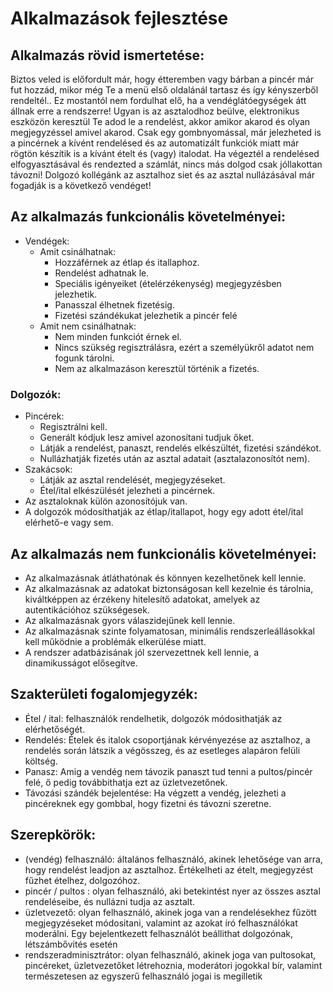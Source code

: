 # Alkalmazások fejlesztése
## Alkalmazás rövid ismertetése:

Biztos veled is előfordult már, hogy étteremben vagy bárban a pincér már fut hozzád, mikor még Te a menü első oldalánál tartasz és így kényszerből rendeltél..
Ez mostantól nem fordulhat elő, ha a vendéglátóegységek átt állnak erre a rendszerre!
Ugyan is az asztalodhoz beülve, elektronikus eszközön keresztül Te adod le a rendelést, akkor amikor akarod és olyan megjegyzéssel amivel akarod.
Csak egy gombnyomással, már jelezheted is a pincérnek a kívént rendelésed és az automatizált funkciók miatt már rögtön készítik is a kívánt ételt és (vagy) italodat.
Ha végeztél a rendelésed elfogyasztásával és rendezted a számlát, nincs más dolgod csak jóllakottan távozni!
Dolgozó kollégánk az asztalhoz siet és az asztal nullázásával már fogadják is a következő vendéget!

## Az alkalmazás funkcionális követelményei:

* Vendégek: 
  - Amit csinálhatnak:
    - Hozzáférnek az étlap és itallaphoz.
    - Rendelést adhatnak le.
    - Speciális igényeiket (ételérzékenység) megjegyzésben jelezhetik.
    - Panasszal élhetnek fizetésig.
    - Fizetési szándékukat jelezhetik a pincér felé
  - Amit nem csinálhatnak:
    - Nem minden funkciót érnek el. 
    - Nincs szükség regisztrálásra, ezért a személyükről adatot nem fogunk tárolni. 
    - Nem az alkalmazáson keresztül történik a fizetés.
    
### Dolgozók:

* Pincérek:
  - Regisztrálni kell.
  - Generált kódjuk lesz amivel azonosítani tudjuk őket.
  - Látják a rendelést, panaszt, rendelés elkészültét, fizetési szándékot.
  - Nullázhatják fizetés után az asztal adatait (asztalazonosítót nem).
* Szakácsok:
  - Látják az asztal rendelését, megjegyzéseket.
  - Étel/ital elkészülését jelezheti a pincérnek.
* Az asztaloknak külön azonosítójuk van.
* A dolgozók módosíthatják az étlap/itallapot, hogy egy adott étel/ital elérhető-e vagy sem.

## Az alkalmazás nem funkcionális követelményei:

* Az alkalmazásnak átláthatónak és könnyen kezelhetőnek kell lennie.
* Az alkalmazásnak az adatokat biztonságosan kell kezelnie és tárolnia, kiváltképpen az érzékeny hitelesítő adatokat, amelyek az autentikációhoz szükségesek.
* Az alkalmazásnak gyors válaszidejűnek kell lennie.
* Az alkalmazásnak szinte folyamatosan, minimális rendszerleállásokkal kell működnie a problémák elkerülése miatt.
* A rendszer adatbázisának jól szervezettnek kell lennie, a dinamikusságot elősegítve.

## Szakterületi fogalomjegyzék:

* Étel / ital: felhasználók rendelhetik, dolgozók módosithatják az elérhetőségét.
* Rendelés: Ételek és italok csoportjának kérvényezése az asztalhoz, a rendelés során látszik a végösszeg, és az esetleges alapáron felüli költség.
* Panasz: Amig a vendég nem távozik panaszt tud tenni a pultos/pincér felé, ő pedig továbbithatja ezt az üzletvezetőnek.
* Távozási szándék bejelentése: Ha végzett a vendég, jelezheti a pincéreknek egy gombbal, hogy fizetni és távozni szeretne.

## Szerepkörök:

* (vendég) felhasználó: általános felhasználó, akinek lehetősége van arra, hogy rendelést leadjon az asztalhoz. Értékelheti az ételt, megjegyzést fűzhet ételhez, dolgozóhoz.
* pincér / pultos : olyan felhasználó, aki betekintést nyer az összes asztal rendeléseibe, és nullázni tudja az asztalt.
* üzletvezető: olyan felhasználó, akinek joga van a rendelésekhez fűzött megjegyzéseket módositani, valamint az azokat író felhasználókat moderálni. Egy bejelentkezett felhasználót beállithat dolgozónak, létszámbővités esetén
* rendszeradminisztrátor: olyan felhasználó, akinek joga van pultosokat, pincéreket, üzletvezetőket létrehoznia, moderátori jogokkal bír, valamint természetesen az egyszerű felhasználó jogai is megilletik
